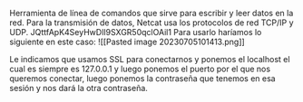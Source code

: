 
Herramienta de línea de comandos que sirve para escribir y leer datos en la red. Para la transmisión de datos, Netcat usa los protocolos de red TCP/IP y UDP.
JQttfApK4SeyHwDlI9SXGR50qclOAil1
Para usarlo haríamos lo siguiente en este caso:
![[Pasted image 20230705101413.png]]

Le indicamos que usamos SSL para conectarnos y ponemos el localhost el cual es siempre es 127.0.0.1 y luego ponemos el puerto por el que nos queremos conectar, luego ponemos la contraseña que tenemos en esa sesión y nos dará la otra contraseña.
